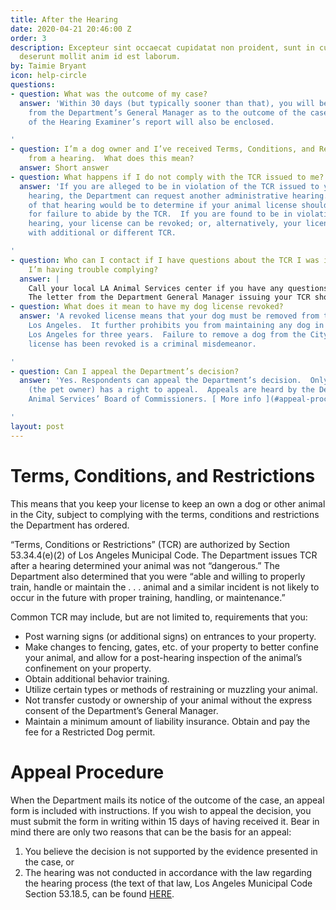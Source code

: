 ```yaml
---
title: After the Hearing
date: 2020-04-21 20:46:00 Z
order: 3
description: Excepteur sint occaecat cupidatat non proident, sunt in culpa qui officia
  deserunt mollit anim id est laborum.
by: Taimie Bryant
icon: help-circle
questions:
- question: What was the outcome of my case?
  answer: 'Within 30 days (but typically sooner than that), you will be mailed a letter
    from the Department’s General Manager as to the outcome of the case.  A full copy
    of the Hearing Examiner’s report will also be enclosed.

'
- question: I’m a dog owner and I’ve received Terms, Conditions, and Restrictions
    from a hearing.  What does this mean?
  answer: Short answer
- question: What happens if I do not comply with the TCR issued to me?
  answer: 'If you are alleged to be in violation of the TCR issued to you from a first
    hearing, the Department can request another administrative hearing.  The purpose
    of that hearing would be to determine if your animal license should be revoked
    for failure to abide by the TCR.  If you are found to be in violation at the second
    hearing, your license can be revoked; or, alternatively, your license can be reissued
    with additional or different TCR.

'
- question: Who can I contact if I have questions about the TCR I was issued or if
    I’m having trouble complying?
  answer: |
    Call your local LA Animal Services center if you have any questions or are having trouble complying.  The Department aims to promote responsible pet ownership and wants to help pet owners to that end.
    The letter from the Department General Manager issuing your TCR should have the contact information for your neighborhood’s animal services center.  If you do not have that information available, go to this page on the Department’s website, then click “Shelter Lookup” to find your local Animal Services center.
- question: What does it mean to have my dog license revoked?
  answer: 'A revoked license means that your dog must be removed from the City of
    Los Angeles.  It further prohibits you from maintaining any dog in the City of
    Los Angeles for three years.  Failure to remove a dog from the City after its
    license has been revoked is a criminal misdemeanor.

'
- question: Can I appeal the Department’s decision?
  answer: 'Yes. Respondents can appeal the Department’s decision.  Only the Respondent
    (the pet owner) has a right to appeal.  Appeals are heard by the Department of
    Animal Services’ Board of Commissioners. [ More info ](#appeal-procedure)

'
layout: post
---
```


# Terms, Conditions, and Restrictions
This means that you keep your license to keep an own a dog or other animal in the City, subject to complying with the terms, conditions and restrictions the Department has ordered.

“Terms, Conditions or Restrictions” (TCR) are authorized by Section 53.34.4(e)(2) of Los Angeles Municipal Code.  The Department issues TCR after a hearing determined your animal was not “dangerous.”  The Department also determined that you were “able and willing to properly train, handle or maintain the . . . animal and a similar incident is not likely to occur in the future with proper training, handling, or maintenance.”

Common TCR may include, but are not limited to, requirements that you:
- Post warning signs (or additional signs) on entrances to your property.
- Make changes to fencing, gates, etc. of your property to better confine your animal, and allow for a post-hearing inspection of the animal’s confinement on your property.
- Obtain additional behavior training.
- Utilize certain types or methods of restraining or muzzling your animal.
- Not transfer custody or ownership of your animal without the express consent of the Department’s General Manager.
- Maintain a minimum amount of liability insurance.
Obtain and pay the fee for a Restricted Dog permit.

# Appeal Procedure

When the Department mails its notice of the outcome of the case, an appeal form is included with instructions.  If you wish to appeal the decision, you must submit the form in writing within 15 days of having received it.
Bear in mind there are only two reasons that can be the basis for an appeal:

1. You believe the decision is not supported by the evidence presented in the case, or
2. The hearing was not conducted in accordance with the law regarding the hearing process (the text of that law, Los Angeles Municipal Code Section 53.18.5, can be found [HERE](http://library.amlegal.com/nxt/gateway.dll/California/lamc/municipalcode/chaptervpublicsafetyandprotection/article3animalsandfowls?f=templates$fn=default.htm$3.0$vid=amlegal:losangeles_ca_mc$anc=JD_53.18.5.).
